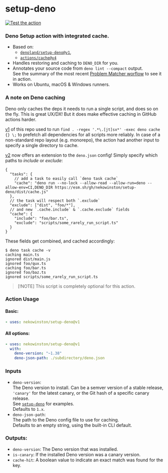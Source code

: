# setup-deno

[![Test the action](https://github.com/nekowinston/setup-deno/actions/workflows/test.yml/badge.svg)](https://github.com/nekowinston/setup-deno/actions/workflows/test.yml)

### Deno Setup action with integrated cache.

- Based on:
  - [`denoland/setup-deno@v1`](https://github.com/denoland/setup-deno),
  - [`actions/cache@v4`](https://github.com/actions/cache)
- Handles restoring and caching to `DENO_DIR` for you.
- Annotates your source code from `deno lint --compact` output.\
  See the summary of the most recent
  [Problem Matcher worflow](https://github.com/nekowinston/setup-deno/actions/workflows/problem-matcher.yml)
  to see it in action.
- Works on Ubuntu, macOS & Windows runners.

### A note on Deno caching

Deno only caches the deps it needs to run a single script, and does so on the
fly. This is great UX/DX! But it does make effective caching in GitHub actions
harder.

[v1](https://github.com/nekowinston/setup-deno/tree/v1) of this repo used to run
`find . -regex '.*\.[jt]sx*' -exec deno cache {} \;` to prefetch all
dependencies for all scripts more reliably. In case of a non-standard repo
layout (e.g. monorepo), the action had another input to specify a single
directory to cache.

[v2](https://github.com/nekowinston/setup-deno/tree/v2) now offers an extension
to the `deno.json` config! Simply specify which paths to _include_ or _exclude_:

```jsonc
{
  "tasks": {
    // add a task to easily call `deno task cache`
    "cache": "deno run --no-lock --allow-read --allow-run=deno --allow-env=CI,DENO_DIR https://esm.sh/gh/nekowinston/setup-deno/dist/cache.js"
  },
  // the task will respect both `.exclude`
  "exclude": ["dist", "foo/*"],
  // and new `.cache.include` & `.cache.exclude` fields
  "cache": {
    "include": "foo/bar.ts",
    "exclude": "scripts/some_rarely_run_script.ts"
  }
}
```

These fields get combined, and cached accordingly:

```console
$ deno task cache -v
caching main.ts
ignored dist/main.js
ignored foo/qux.ts
caching foo/bar.ts
ignored foo/baz.ts
ignored scripts/some_rarely_run_script.ts
```

> [!NOTE] This script is completely optional for this action.

### Action Usage

#### Basic:

```yaml
- uses: nekowinston/setup-deno@v1
```

#### All options:

```yaml
- uses: nekowinston/setup-deno@v1
  with:
    deno-version: "~1.38"
    deno-json-path: ./subdirectory/deno.json
```

### Inputs

- `deno-version`:\
  The Deno version to install. Can be a semver version of a stable release,
  `'canary'` for the latest canary, or the Git hash of a specific canary
  release.\
  See [`setup-deno`](https://github.com/marketplace/actions/setup-deno) for
  examples.\
  Defaults to `1.x`.
- `deno-json-path`:\
  The path to the Deno config file to use for caching.\
  Defaults to an empty string, using the built-in CLI default.

### Outputs:

- `deno-version`: The Deno version that was installed.
- `is-canary`: If the installed Deno version was a canary version.
- `cache-hit`: A boolean value to indicate an exact match was found for the key.
